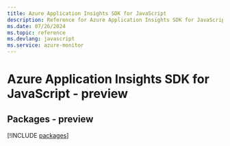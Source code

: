 ```yaml
---
title: Azure Application Insights SDK for JavaScript
description: Reference for Azure Application Insights SDK for JavaScript
ms.date: 07/26/2024
ms.topic: reference
ms.devlang: javascript
ms.service: azure-monitor
---
```

# Azure Application Insights SDK for JavaScript - preview
## Packages - preview
[!INCLUDE [packages](application-insights-index.md)]